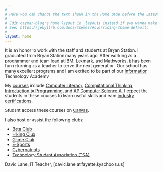 ```yaml
---
#
# Here you can change the text shown in the Home page before the Latest Posts section.
#
# Edit cayman-blog's home layout in _layouts instead if you wanna make some changes
# See: https://jekyllrb.com/docs/themes/#overriding-theme-defaults
#
layout: home
---
```


It is an honor to work with the staff and students at Bryan Station. 
I graduated from Bryan Station many years ago. After working as a programmer 
and team lead at IBM, Lexmark, and Mathworks, it has been fun returning 
as a teacher to serve the next generation.
Our school has many excellent programs and I am excited to be part of our
<a href="https://bshs.fcps.net/academies/information-technology-academy">Information Technology Academy</a>.

My [courses](courses) include 
[Computer Literacy](complit),
[Computational Thinking](compthink),
[Introduction to Programming](introprog),
and [AP Computer Science A](csa). 
I expect the students in these courses to learn useful skills
and earn [industry certifications](certifications).

Student access these courses on [Canvas](http://fcps.net/canvas).

I also host or assist the following clubs:

* [Beta Club](https://sites.google.com/stu.fayette.kyschools.us/bshsbeta/)
* [Hiking Club](https://bshs.fcps.net/students/clubs/hiking-club)
* [Game Club](https://bshs.fcps.net/students/clubs/game-club)
* [E-Sports](https://www.playvs.com/high-school)
* [Cyberpatriots](https://www.uscyberpatriot.org/)
* [Technology Student Association (TSA)](https://tsaweb.org/tsa)

David Lane,
IT Teacher,
[david.lane at fayette.kyschools.us]
